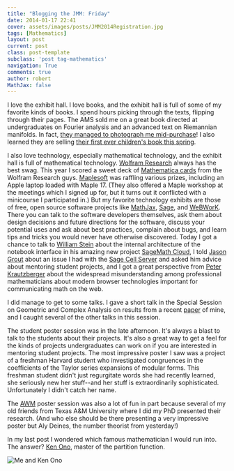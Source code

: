 ```yaml
---
title: "Blogging the JMM: Friday"
date: 2014-01-17 22:41
cover: assets/images/posts/JMM2014Registration.jpg
tags: [Mathematics]
layout: post
current: post
class: post-template
subclass: 'post tag-mathematics'
navigation: True
comments: true
author: robert
MathJax: false
---
```


I love the exhibit hall. I love books, and the exhibit hall is full of some of my favorite kinds of books. I spend hours picking through the texts, flipping through their pages. The AMS sold me on a great book directed at undergraduates on Fourier analysis and an advanced text on Riemannian manifolds. In fact, [they managed to photograph me mid-purchase][1]! I also learned they are selling [their first ever children's book this spring][2].<!--more-->

I also love technology, especially mathematical technology, and the exhibit hall is full of mathematical technology. [Wolfram Research][3] always has the best swag. This year I scored a sweet deck of [Mathematica cards][4] from the Wolfram Research guys. [Maplesoft][5] was raffling various prizes, including an Apple laptop loaded with Maple 17. (They also offered a Maple workshop at the meetings which I signed up for, but it turns out it conflicted with a minicourse I participated in.) But my favorite technology exhibits are those of free, open source software projects like [MathJax][6], [Sage][7], and [WeBWorK][8]. There you can talk to the software developers themselves, ask them about design decisions and future directions for the software, discuss your potential uses and ask about best practices, complain about bugs, and learn tips and tricks you would never have otherwise discovered. Today I got a chance to talk to [William Stein][9] about the internal architecture of the notebook interface in his amazing new project [SageMath Cloud][10], I told [Jason Grout][11] about an issue I had with the [Sage Cell Server][12] and asked him advice about mentoring student projects, and I got a great perspective from [Peter Krautzberger][13] about the widespread misunderstanding among professional mathematicians about modern browser technologies important for communicating math on the web.

I did manage to get to some talks. I gave a short talk in the Special Session on Geometric and Complex Analysis on results from a recent [paper][14] of mine, and I caught several of the other talks in this session.

The student poster session was in the late afternoon. It's always a blast to talk to the students about their projects. It's also a great way to get a feel for the kinds of projects undergraduates can work on if you are interested in mentoring student projects. The most impressive poster I saw was a project of a freshman Harvard student who investigated congruences in the coefficients of the Taylor series expansions of modular forms. This freshman student didn't just regurgitate words she had recently learned, she seriously new her stuff--and her stuff is extraordinarily sophisticated. Unfortunately I didn't catch her name. 

The [AWM][15] poster session was also a lot of fun in part because several of my old friends from Texas A&M University where I did my PhD presented their research. (And who else should be there presenting a very impressive poster but Aly Deines, the number theorist from yesterday!) 

In my last post I wondered which famous mathematician I would run into. The answer? [Ken Ono][16], master of the partition function.

![Me and Ken Ono](https://lh4.googleusercontent.com/-sOJZ1VWRb5w/UtmIkKZhepI/AAAAAAAAOks/99qjC9PhTSs/w485-h542-no/IMG_2872.jpg)


  [1]: https://plus.google.com/111299122922781685506/posts/jcXLNdoUcYc
  [2]: https://plus.google.com/111299122922781685506/posts/Apf42MJvpGx
  [3]: http://www.wolfram.com
  [4]: https://store.wolfram.com/view/misc/popup/playing-cards.html
  [5]: http://www.maplesoft.com
  [6]: http://www.mathjax.org
  [7]: http://www.sagemath.org/
  [8]: http://webwork.maa.org
  [9]: https://plus.google.com/115360165819500279592/posts
  [10]: http://cloud.sagemath.com
  [11]: https://plus.google.com/117731028519148902379/posts
  [12]: http://sagecell.sagemath.org
  [13]: https://plus.google.com/+PeterKrautzberger/posts
  [14]: http://arxiv.org/abs/1309.4800
  [15]: https://sites.google.com/site/awmmath/home
  [16]: http://www.mathcs.emory.edu/~ono/